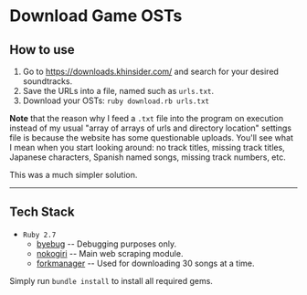# Download Game OSTs

## How to use

1. Go to https://downloads.khinsider.com/ and search for your desired soundtracks.
1. Save the URLs into a file, named such as `urls.txt`.
1. Download your OSTs: `ruby download.rb urls.txt`

**Note** that the reason why I feed a `.txt` file into the program on execution instead of my usual "array of arrays of urls and directory location" settings file is because the website has some questionable uploads. You'll see what I mean when you start looking around: no track titles, missing track titles, Japanese characters, Spanish named songs, missing track numbers, etc.

This was a much simpler solution.

---

## Tech Stack

* `Ruby 2.7`
  * [byebug](https://rubygems.org/gems/byebug/versions/11.1.3) -- Debugging purposes only.
  * [nokogiri](https://rubygems.org/gems/nokogiri/versions/1.11.1) -- Main web scraping module.
  * [forkmanager](https://rubygems.org/gems/parallel-forkmanager/versions/2.0.6) -- Used for downloading 30 songs at a time.

Simply run `bundle install` to install all required gems.

